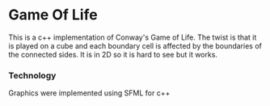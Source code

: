 # Game Of Life
This is a c++ implementation of Conway's Game of Life.
The twist is that it is played on a cube and each boundary cell is affected by the boundaries of the connected sides.
It is in 2D so it is hard to see but it works.

### Technology
Graphics were implemented using SFML for c++
